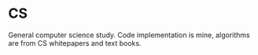# CS
General computer science study. Code implementation is mine, algorithms are from CS whitepapers and text books.
